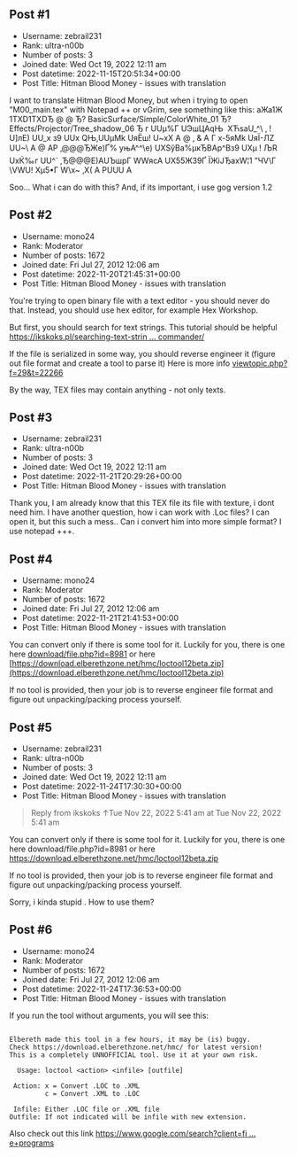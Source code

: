 ## Post #1
- Username: zebrail231
- Rank: ultra-n00b
- Number of posts: 3
- Joined date: Wed Oct 19, 2022 12:11 am
- Post datetime: 2022-11-15T20:51:34+00:00
- Post Title: Hitman Blood Money - issues with translation

I want to translate Hitman Blood Money, but when i trying to open "M00_main.tex" with Notepad ++ or vGrim, see something like this: аЖа1Ж         1TXD1TXDЂ   @ @          Ђ?    BasicSurface/Simple/ColorWhite_01          Ђ?    Effects/Projector/Tree_shadow_06  Ђ                                                                                                                                                                                                                                                                                                                                                                                                                                                                                                                                                                                                                                                                                                                                          г  UUµ%Г  UЭшЦAqЊ   XЋsaU_^\  ‚ 	!  U]лE)  UU_x                                                                                                        з9  UUх
QЊ‚UUµMk  UяЁш!  U~xX                  A   @  ‚   &                  A                                                                                                                                   Г  х-5яMk  UяЇ-ЛZ  UU~\                                                                                                          A @    AP     ‚@@@ЂЖe)­Ґ%
уњA^^\\e)  UХЅўBa%µкЂBAp^Вз9  UХµ
  !                                         ЉR  UхЌ‰г  UU^`  ‚Ђ@@@E)AUЪшpГ  WWяcA UХ55ЖЗ9Ґ
ЇЖiJЂаxW¦1  ”ЧV\Г  \VWU!  Хµ5•Г  W\x~  ‚X(  A  PUUU  A 


Soo... What i can do with this? And, if its important, i use gog version 1.2
## Post #2
- Username: mono24
- Rank: Moderator
- Number of posts: 1672
- Joined date: Fri Jul 27, 2012 12:06 am
- Post datetime: 2022-11-20T21:45:31+00:00
- Post Title: Hitman Blood Money - issues with translation

You're trying to open binary file with a text editor - you should never do that.
Instead, you should use hex editor, for example Hex Workshop.

But first, you should search for text strings.
This tutorial should be helpful [https://ikskoks.pl/searching-text-strin ... commander/](https://ikskoks.pl/searching-text-strings-using-total-commander/)

If the file is serialized in some way, you should reverse engineer it (figure out file format and create a tool to parse it)
Here is more info [viewtopic.php?f=29&t=22266](https://forum.xentax.com/viewtopic.php?f=29&t=22266)


By the way, TEX files may contain anything - not only texts.
## Post #3
- Username: zebrail231
- Rank: ultra-n00b
- Number of posts: 3
- Joined date: Wed Oct 19, 2022 12:11 am
- Post datetime: 2022-11-21T20:29:26+00:00
- Post Title: Hitman Blood Money - issues with translation

Thank you, I am already know that this TEX file its file with texture, i dont need him. I have another question, how i can work with .Loc files? I can open it, but this such a mess.. Can i convert him into more simple format? I use notepad +++.
## Post #4
- Username: mono24
- Rank: Moderator
- Number of posts: 1672
- Joined date: Fri Jul 27, 2012 12:06 am
- Post datetime: 2022-11-21T21:41:53+00:00
- Post Title: Hitman Blood Money - issues with translation

You can convert only if there is some tool for it.
Luckily for you, there is one here [download/file.php?id=8981](https://forum.xentax.com/download/file.php?id=8981)
or here [https://download.elberethzone.net/hmc/loctool12beta.zip](https://download.elberethzone.net/hmc/loctool12beta.zip)

If no tool is provided, then your job is to reverse engineer file format and figure out unpacking/packing process yourself.
## Post #5
- Username: zebrail231
- Rank: ultra-n00b
- Number of posts: 3
- Joined date: Wed Oct 19, 2022 12:11 am
- Post datetime: 2022-11-24T17:30:30+00:00
- Post Title: Hitman Blood Money - issues with translation

> Reply from ikskoks ↑Tue Nov 22, 2022 5:41 am at Tue Nov 22, 2022 5:41 am
>
> 
You can convert only if there is some tool for it.
Luckily for you, there is one here download/file.php?id=8981
or here https://download.elberethzone.net/hmc/loctool12beta.zip

If no tool is provided, then your job is to reverse engineer file format and figure out unpacking/packing process yourself.

Sorry, i kinda stupid  . How to use them?
## Post #6
- Username: mono24
- Rank: Moderator
- Number of posts: 1672
- Joined date: Fri Jul 27, 2012 12:06 am
- Post datetime: 2022-11-24T17:36:53+00:00
- Post Title: Hitman Blood Money - issues with translation

If you run the tool without arguments, you will see this:

```

Elbereth made this tool in a few hours, it may be (is) buggy.
Check https://download.elberethzone.net/hmc/ for latest version!
This is a completely UNNOFFICIAL tool. Use it at your own risk.

  Usage: loctool <action> <infile> [outfile]

 Action: x = Convert .LOC to .XML
         c = Convert .XML to .LOC

 Infile: Either .LOC file or .XML file
Outfile: If not indicated will be infile with new extension.
```


Also check out this link
[https://www.google.com/search?client=fi ... e+programs](https://www.google.com/search?client=firefox-b-d&q=how+to+run+command+line+programs)
